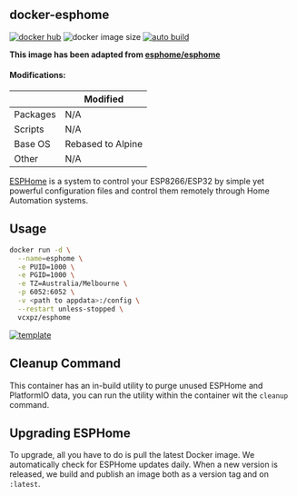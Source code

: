 ## docker-esphome

[![docker hub](https://img.shields.io/badge/docker_hub-link-blue?style=for-the-badge&logo=docker)](https://hub.docker.com/r/vcxpz/esphome) ![docker image size](https://img.shields.io/docker/image-size/vcxpz/esphome?style=for-the-badge&logo=docker) [![auto build](https://img.shields.io/badge/docker_builds-automated-blue?style=for-the-badge&logo=docker?color=d1aa67)](https://github.com/hydazz/docker-esphome/actions?query=workflow%3A"Auto+Builder+CI")

**This image has been adapted from [esphome/esphome](https://github.com/esphome/esphome/)**

#### Modifications:
| | Modified|
|--|--|
| Packages | N/A |
| Scripts | N/A |
| Base OS | Rebased to Alpine |
| Other | N/A |


[ESPHome](https://esphome.io/) is a system to control your ESP8266/ESP32 by simple yet powerful configuration files and control them remotely through Home Automation systems.

## Usage

```bash
docker run -d \
  --name=esphome \
  -e PUID=1000 \
  -e PGID=1000 \
  -e TZ=Australia/Melbourne \
  -p 6052:6052 \
  -v <path to appdata>:/config \
  --restart unless-stopped \
  vcxpz/esphome
```

[![template](https://img.shields.io/badge/unraid_template-ff8c2f?style=for-the-badge&logo=docker?color=d1aa67)](https://github.com/hydazz/docker-templates/blob/main/hydaz/esphome.xml)

## Cleanup Command
This container has an in-build utility to purge unused ESPHome and PlatformIO data, you can run the utility within the container wit the `cleanup` command.


## Upgrading ESPHome

To upgrade, all you have to do is pull the latest Docker image. We automatically check for ESPHome updates daily. When a new version is released, we build and publish an image both as a version tag and on `:latest`.
